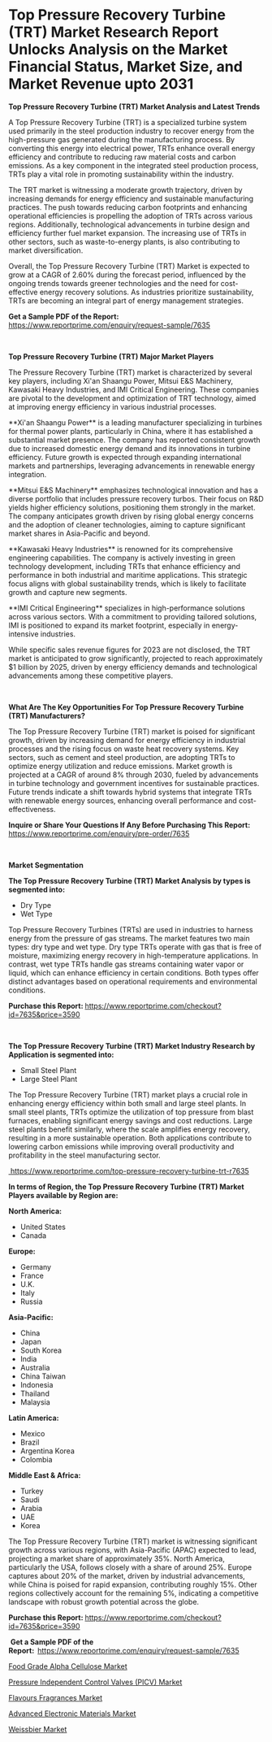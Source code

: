 <p><h1>Top Pressure Recovery Turbine (TRT) Market Research Report Unlocks Analysis on the Market Financial Status, Market Size, and Market Revenue upto 2031</h1></p><p><strong>Top Pressure Recovery Turbine (TRT) Market Analysis and Latest Trends</strong></p>
<p><p>A Top Pressure Recovery Turbine (TRT) is a specialized turbine system used primarily in the steel production industry to recover energy from the high-pressure gas generated during the manufacturing process. By converting this energy into electrical power, TRTs enhance overall energy efficiency and contribute to reducing raw material costs and carbon emissions. As a key component in the integrated steel production process, TRTs play a vital role in promoting sustainability within the industry.</p><p>The TRT market is witnessing a moderate growth trajectory, driven by increasing demands for energy efficiency and sustainable manufacturing practices. The push towards reducing carbon footprints and enhancing operational efficiencies is propelling the adoption of TRTs across various regions. Additionally, technological advancements in turbine design and efficiency further fuel market expansion. The increasing use of TRTs in other sectors, such as waste-to-energy plants, is also contributing to market diversification.</p><p>Overall, the Top Pressure Recovery Turbine (TRT) Market is expected to grow at a CAGR of 2.60% during the forecast period, influenced by the ongoing trends towards greener technologies and the need for cost-effective energy recovery solutions. As industries prioritize sustainability, TRTs are becoming an integral part of energy management strategies.</p></p>
<p><strong>Get a Sample PDF of the Report:&nbsp;</strong> <a href="https://www.reportprime.com/enquiry/request-sample/7635?utm_campaign=31&utm_medium=2&utm_source=Github&utm_content=ia&utm_term=10102024&utm_id=top-pressure-recovery-turbine-trt">https://www.reportprime.com/enquiry/request-sample/7635</a></p>
<p>&nbsp;</p>
<p><strong>Top Pressure Recovery Turbine (TRT) Major Market Players</strong></p>
<p><p>The Pressure Recovery Turbine (TRT) market is characterized by several key players, including Xi'an Shaangu Power, Mitsui E&S Machinery, Kawasaki Heavy Industries, and IMI Critical Engineering. These companies are pivotal to the development and optimization of TRT technology, aimed at improving energy efficiency in various industrial processes.</p><p>**Xi'an Shaangu Power** is a leading manufacturer specializing in turbines for thermal power plants, particularly in China, where it has established a substantial market presence. The company has reported consistent growth due to increased domestic energy demand and its innovations in turbine efficiency. Future growth is expected through expanding international markets and partnerships, leveraging advancements in renewable energy integration.</p><p>**Mitsui E&S Machinery** emphasizes technological innovation and has a diverse portfolio that includes pressure recovery turbos. Their focus on R&D yields higher efficiency solutions, positioning them strongly in the market. The company anticipates growth driven by rising global energy concerns and the adoption of cleaner technologies, aiming to capture significant market shares in Asia-Pacific and beyond.</p><p>**Kawasaki Heavy Industries** is renowned for its comprehensive engineering capabilities. The company is actively investing in green technology development, including TRTs that enhance efficiency and performance in both industrial and maritime applications. This strategic focus aligns with global sustainability trends, which is likely to facilitate growth and capture new segments.</p><p>**IMI Critical Engineering** specializes in high-performance solutions across various sectors. With a commitment to providing tailored solutions, IMI is positioned to expand its market footprint, especially in energy-intensive industries.</p><p>While specific sales revenue figures for 2023 are not disclosed, the TRT market is anticipated to grow significantly, projected to reach approximately $1 billion by 2025, driven by energy efficiency demands and technological advancements among these competitive players.</p></p>
<p>&nbsp;</p>
<p><strong>What Are The Key Opportunities For Top Pressure Recovery Turbine (TRT) Manufacturers?</strong></p>
<p><p>The Top Pressure Recovery Turbine (TRT) market is poised for significant growth, driven by increasing demand for energy efficiency in industrial processes and the rising focus on waste heat recovery systems. Key sectors, such as cement and steel production, are adopting TRTs to optimize energy utilization and reduce emissions. Market growth is projected at a CAGR of around 8% through 2030, fueled by advancements in turbine technology and government incentives for sustainable practices. Future trends indicate a shift towards hybrid systems that integrate TRTs with renewable energy sources, enhancing overall performance and cost-effectiveness.</p></p>
<p><strong>Inquire or Share Your Questions If Any Before Purchasing This Report:</strong> <a href="https://www.reportprime.com/enquiry/pre-order/7635?utm_campaign=31&utm_medium=2&utm_source=Github&utm_content=ia&utm_term=10102024&utm_id=top-pressure-recovery-turbine-trt">https://www.reportprime.com/enquiry/pre-order/7635</a></p>
<p>&nbsp;</p>
<p><strong>Market Segmentation</strong></p>
<p><strong>The Top Pressure Recovery Turbine (TRT) Market Analysis by types is segmented into:</strong></p>
<p><ul><li>Dry Type</li><li>Wet Type</li></ul></p>
<p><p>Top Pressure Recovery Turbines (TRTs) are used in industries to harness energy from the pressure of gas streams. The market features two main types: dry type and wet type. Dry type TRTs operate with gas that is free of moisture, maximizing energy recovery in high-temperature applications. In contrast, wet type TRTs handle gas streams containing water vapor or liquid, which can enhance efficiency in certain conditions. Both types offer distinct advantages based on operational requirements and environmental conditions.</p></p>
<p><strong>Purchase this Report:&nbsp;</strong><a href="https://www.reportprime.com/checkout?id=7635&price=3590&utm_campaign=31&utm_medium=2&utm_source=Github&utm_content=ia&utm_term=10102024&utm_id=top-pressure-recovery-turbine-trt">https://www.reportprime.com/checkout?id=7635&price=3590</a></p>
<p>&nbsp;</p>
<p><strong>The Top Pressure Recovery Turbine (TRT) Market Industry Research by Application is segmented into:</strong></p>
<p><ul><li>Small Steel Plant</li><li>Large Steel Plant</li></ul></p>
<p><p>The Top Pressure Recovery Turbine (TRT) market plays a crucial role in enhancing energy efficiency within both small and large steel plants. In small steel plants, TRTs optimize the utilization of top pressure from blast furnaces, enabling significant energy savings and cost reductions. Large steel plants benefit similarly, where the scale amplifies energy recovery, resulting in a more sustainable operation. Both applications contribute to lowering carbon emissions while improving overall productivity and profitability in the steel manufacturing sector.</p></p>
<p><a href="https://www.reportprime.com/top-pressure-recovery-turbine-trt-r7635?utm_campaign=31&utm_medium=2&utm_source=Github&utm_content=ia&utm_term=10102024&utm_id=top-pressure-recovery-turbine-trt">&nbsp;https://www.reportprime.com/top-pressure-recovery-turbine-trt-r7635</a></p>
<p><strong>In terms of Region, the Top Pressure Recovery Turbine (TRT) Market Players available by Region are:</strong></p>
<p>
    <p> <strong> North America: </strong>
        <ul>
            <li>United States</li>
            <li>Canada</li>
        </ul>
        </p> 
    <p> <strong> Europe: </strong>
        <ul>
            <li>Germany</li>
            <li>France</li>
            <li>U.K.</li>
            <li>Italy</li>
            <li>Russia</li>
        </ul>
        </p> 
    <p> <strong> Asia-Pacific: </strong>
        <ul>
            <li>China</li>
            <li>Japan</li>
            <li>South Korea</li>
            <li>India</li>
            <li>Australia</li>
            <li>China Taiwan</li>
            <li>Indonesia</li>
            <li>Thailand</li>
            <li>Malaysia</li>
        </ul>
        </p> 
    <p> <strong> Latin America: </strong>
        <ul>
            <li>Mexico</li>
            <li>Brazil</li>
            <li>Argentina Korea</li>
            <li>Colombia</li>
        </ul>
        </p> 
    <p> <strong> Middle East & Africa: </strong>
        <ul>
            <li>Turkey</li>
            <li>Saudi</li>
            <li>Arabia</li>
            <li>UAE</li>
            <li>Korea</li>
        </ul>
    </p>
    </p>
<p><p>The Top Pressure Recovery Turbine (TRT) market is witnessing significant growth across various regions, with Asia-Pacific (APAC) expected to lead, projecting a market share of approximately 35%. North America, particularly the USA, follows closely with a share of around 25%. Europe captures about 20% of the market, driven by industrial advancements, while China is poised for rapid expansion, contributing roughly 15%. Other regions collectively account for the remaining 5%, indicating a competitive landscape with robust growth potential across the globe.</p></p>
<p><strong>Purchase this Report: </strong><a href="https://www.reportprime.com/checkout?id=7635&price=3590&utm_campaign=31&utm_medium=2&utm_source=Github&utm_content=ia&utm_term=10102024&utm_id=top-pressure-recovery-turbine-trt">https://www.reportprime.com/checkout?id=7635&price=3590</a></p>
<p>&nbsp;<strong>Get a Sample PDF of the Report:&nbsp;&nbsp;</strong><a href="https://www.reportprime.com/enquiry/request-sample/7635?utm_campaign=31&utm_medium=2&utm_source=Github&utm_content=ia&utm_term=10102024&utm_id=top-pressure-recovery-turbine-trt">https://www.reportprime.com/enquiry/request-sample/7635</a></p>
<p><strong></strong></p>
<p><p><a href="https://issuu.com/reportprime-2/docs/food-grade-alpha-cellulose-market-s_f85333e54ad34f?utm_campaign=31&utm_medium=2&utm_source=Github&utm_content=ia&utm_term=10102024&utm_id=top-pressure-recovery-turbine-trt">Food Grade Alpha Cellulose Market</a></p><p><a href="https://github.com/rahu1506/Market-Research-Report-List-6/blob/main/pressure-independent-control-valves-picv-market.md?utm_campaign=31&utm_medium=2&utm_source=Github&utm_content=ia&utm_term=10102024&utm_id=top-pressure-recovery-turbine-trt">Pressure Independent Control Valves (PICV) Market</a></p><p><a href="https://issuu.com/reportprime-2/docs/flavours-fragrances-market-size-203_83f5e9feec96a7?utm_campaign=31&utm_medium=2&utm_source=Github&utm_content=ia&utm_term=10102024&utm_id=top-pressure-recovery-turbine-trt">Flavours Fragrances Market</a></p><p><a href="https://www.linkedin.com/pulse/emerging-technologies-reshaping-advanced-electronic-materials-pvryc?utm_campaign=31&utm_medium=2&utm_source=Github&utm_content=ia&utm_term=10102024&utm_id=top-pressure-recovery-turbine-trt">Advanced Electronic Materials Market</a></p><p><a href="https://www.linkedin.com/pulse/global-perspectives-weissbier-market-trends-forecast-2024--oaj5c?utm_campaign=31&utm_medium=2&utm_source=Github&utm_content=ia&utm_term=10102024&utm_id=top-pressure-recovery-turbine-trt">Weissbier Market</a></p></p>
